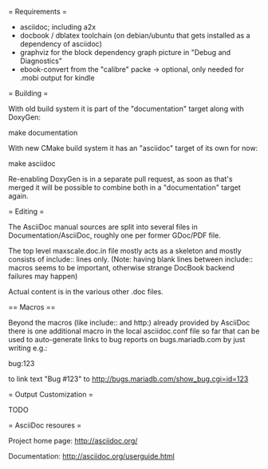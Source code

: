 = Requirements =

* asciidoc; including a2x
* docbook / dblatex toolchain (on debian/ubuntu that gets installed as a dependency of asciidoc)
* graphviz for the block dependency graph picture in "Debug and Diagnostics"
* ebook-convert from the "calibre" packe -> optional, only needed for .mobi output for kindle

= Building =

With old build system it is part of the "documentation" target along with DoxyGen:

  make documentation 

With new CMake build system it has an "asciidoc" target of its own for now:

  make asciidoc

Re-enabling DoxyGen is in a separate pull request, as soon as that's merged
it will be possible to combine both in a "documentation" target again.

= Editing =

The AsciiDoc manual sources are split into several files in Documentation/AsciiDoc, roughly one per former GDoc/PDF file.

The top level maxscale.doc.in file mostly acts as a skeleton and mostly consists of include:: lines only. (Note: having blank lines between include:: macros seems to be important, otherwise strange DocBook backend failures may happen)

Actual content is in the various other .doc files.

== Macros ==

Beyond the macros (like include:: and http:) already provided by AsciiDoc there is one additional macro in the local asciidoc.conf file so far that can be used to auto-generate links to bug reports on bugs.mariadb.com by just writing e.g.:

  bug:123

to link text "Bug #123" to http://bugs.mariadb.com/show_bug.cgi=id=123

= Output Customization =

TODO

= AsciiDoc resoures =

Project home page: http://asciidoc.org/

Documentation: http://asciidoc.org/userguide.html

